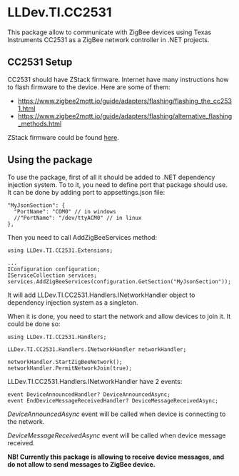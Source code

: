 # LLDev.TI.CC2531
This package allow to communicate with ZigBee devices using Texas Instruments CC2531 as a ZigBee network controller in .NET projects.

## CC2531 Setup
CC2531 should have ZStack firmware. Internet have many instructions how to flash firmware to the device. Here are some of them:
- https://www.zigbee2mqtt.io/guide/adapters/flashing/flashing_the_cc2531.html
- https://www.zigbee2mqtt.io/guide/adapters/flashing/alternative_flashing_methods.html

ZStack firmware could be found [here](https://github.com/Koenkk/Z-Stack-firmware).

## Using the package
To use the package, first of all it should be added to .NET dependency injection system. To to it, you need to define port that package should use. It can be done by adding port to appsettings.json file:

```
"MyJsonSection": {
  "PortName": "COM0" // in windows
  //"PortName": "/dev/ttyACM0" // in linux
},
```

Then you need to call AddZigBeeServices method:

```
using LLDev.TI.CC2531.Extensions;

...
IConfiguration configuration;
IServiceCollection services;
services.AddZigBeeServices(configuration.GetSection("MyJsonSection"));
```

It will add LLDev.TI.CC2531.Handlers.INetworkHandler object to dependency injection system as a singleton.

When it is done, you need to start the network and allow devices to join it. It could be done so:

```
using LLDev.TI.CC2531.Handlers;

LLDev.TI.CC2531.Handlers.INetworkHandler networkHandler;

networkHandler.StartZigBeeNetwork();
networkHandler.PermitNetworkJoin(true);
```

LLDev.TI.CC2531.Handlers.INetworkHandler have 2 events:

```
event DeviceAnnouncedHandler? DeviceAnnouncedAsync;
event EndDeviceMessageReceivedHandler? DeviceMessageReceivedAsync;
```

*DeviceAnnouncedAsync* event will be called when device is connecting to the network.

*DeviceMessageReceivedAsync* event will be called when device message received.

**NB! Currently this package is allowing to receive device messages, and do not allow to send messages to ZigBee device.**